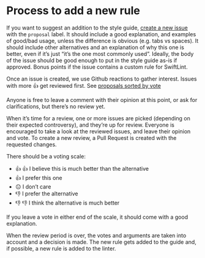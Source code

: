 # Process to add a new rule

If you want to suggest an addition to the style guide, [create a new issue](https://github.com/wordpress-mobile/swift-style-guide/issues/new?labels=proposal) with the `proposal` label.
It should include a good explanation, and examples of good/bad usage, unless the
difference is obvious (e.g. tabs vs spaces). It should include other
alternatives and an explanation of why this one is better, even if it’s just
“it’s the one most commonly used”. Ideally, the body of the issue should be good
enough to put in the style guide as-is if approved. Bonus points if the issue
contains a custom rule for SwiftLint.

Once an issue is created, we use Github reactions to gather interest. Issues
with more :+1: get reviewed first. See [proposals sorted by vote](https://github.com/wordpress-mobile/swift-style-guide/issues?q=is%3Aissue+is%3Aopen+label%3Aproposal+sort%3Areactions-%2B1-desc)

Anyone is free to leave a comment with their opinion at this point, or ask for clarifications, but there’s no review yet.

When it’s time for a review, one or more issues are picked (depending on their
expected controversy), and they’re up for review. Everyone is encouraged to take
a look at the reviewed issues, and leave their opinion and vote. To create a new
review, a Pull Request is created with the requested changes.

There should be a voting scale:

- :+1: :+1: I believe this is much better than the
alternative
- :+1: I prefer this one
- :neutral_face: I don’t care
- :-1: I prefer the alternative
- :-1: :-1: I think the alternative is much better

If you leave a vote in either end of the scale, it should come with a good
explanation.

When the review period is over, the votes and arguments are taken into account
and a decision is made. The new rule gets added to the guide and, if possible, a
new rule is added to the linter.

